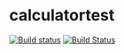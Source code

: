 # calculatortest
[![Build status](https://ci.appveyor.com/api/projects/status/72p3xwyn036v3khk?svg=true)](https://ci.appveyor.com/project/Preciousring/calculatortest) [![Build Status](https://travis-ci.org/Preciousring/calculatortest.svg?branch=master)](https://travis-ci.org/Preciousring/calculatortest)



